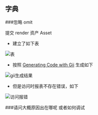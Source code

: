 ## 字典

###忽略	omit

提交		render
资产		Asset

* 建立了如下表

![表](https://33.media.tumblr.com/b9057117f18ba59a3fecd6ead1cc68da/tumblr_ncwyn57bPD1sbcvr8o1_400.png)

* 按照 [Generating Code with Gii](http://www.yiiframework.com/doc-2.0/guide-start-gii.html) 生成如下


![gii生成结果](https://33.media.tumblr.com/b9768778dede331dfd47c2720eba1055/tumblr_ncwy8woBsr1sbcvr8o1_500.png)

* 但是访问时报表不存在错误，如下

![访问报错](https://31.media.tumblr.com/baa208afa86d9c8c291b1f631f4f7513/tumblr_ncwy9k2KPR1sbcvr8o1_500.png)

###请问大概原因出在哪呢 或者如何调试



